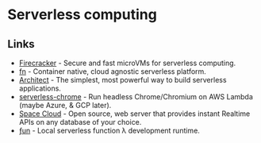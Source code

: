 # Serverless computing

## Links

- [Firecracker](https://github.com/firecracker-microvm/firecracker) - Secure and fast microVMs for serverless computing.
- [fn](https://github.com/fnproject/fn) - Container native, cloud agnostic serverless platform.
- [Architect](https://github.com/arc-repos/architect) - The simplest, most powerful way to build serverless applications.
- [serverless-chrome](https://github.com/adieuadieu/serverless-chrome) - Run headless Chrome/Chromium on AWS Lambda (maybe Azure, & GCP later).
- [Space Cloud](https://github.com/spaceuptech/space-cloud) - Open source, web server that provides instant Realtime APIs on any database of your choice.
- [ƒun](https://github.com/zeit/fun) - Local serverless function λ development runtime.
